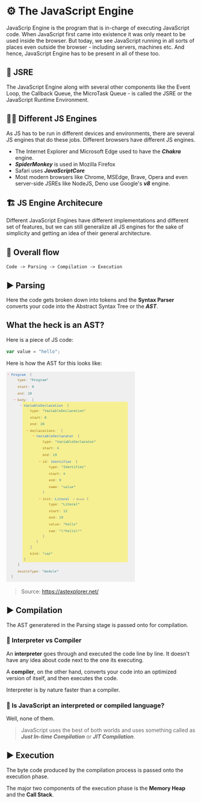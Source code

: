 # ⚙️ The JavaScript Engine

JavaScrip Engine is the program that is in-charge of executing JavaScript code. When JavaScript first came into existence it was only meant to be used inside the browser. But today, we see JavaScript running in all sorts of places even outside the browser - including servers, machines etc. And hence, JavaScript Engine has to be present in all of these too.

## 🤔 JSRE

The JavaScript Engine along with several other components like the Event Loop, the Callback Queue, the MicroTask Queue - is called the JSRE or the JavaScript Runtime Environment.

## 💅🏻 Different JS Engines

As JS has to be run in different devices and environments, there are several JS engines that do these jobs. Different browsers have different JS engines.

- The Internet Explorer and Microsoft Edge used to have the **_Chakra_** engine.
- **_SpiderMonkey_** is used in Mozilla Firefox
- Safari uses **_JavaScriptCore_**
- Most modern browsers like Chrome, MSEdge, Brave, Opera and even server-side JSREs like NodeJS, Deno use Google's **_v8_** engine.

## 🏗️ JS Engine Architecure

Different JavaScript Engines have different implementations and different set of features, but we can still generalize all JS engines for the sake of simplicity and getting an idea of their general architecture.

## 🌊 Overall flow

```
Code -> Parsing -> Compilation -> Execution
```

## ▶️ Parsing

Here the code gets broken down into tokens and the **Syntax Parser** converts your code into the Abstract Syntax Tree or the **_AST_**.

## What the heck is an AST?

Here is a piece of JS code:

```js
var value = "hello";
```

Here is how the AST for this looks like:

![AST](./Assets/ast.png)

> Source: https://astexplorer.net/

## ▶️ Compilation

The AST generatered in the Parsing stage is passed onto for compilation.

### 🤔 Interpreter vs Compiler

An **interpreter** goes through and executed the code line by line. It doesn't have any idea about code next to the one its executing.

A **compiler**, on the other hand, converts your code into an optimized version of itself, and then executes the code.

Interpreter is by nature faster than a compiler.

### 🧐 Is JavaScript an interpreted or compiled language?

Well, none of them.

> JavaScript uses the best of both worlds and uses something called as **_Just In-time Compilation_** or **_JIT Compilation_**.

## ▶️ Execution

The byte code produced by the compilation process is passed onto the execution phase.

The major two components of the execution phase is the **Memory Heap** and the **Call Stack**.
